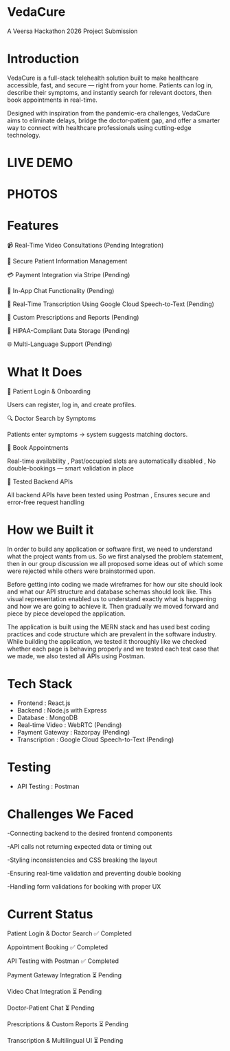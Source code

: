 # VedaCure
A Veersa Hackathon 2026 Project Submission

# Introduction
VedaCure is a full-stack telehealth solution built to make healthcare accessible, fast, and secure — right from your home. Patients can log in, describe their symptoms, and instantly search for relevant doctors, then book appointments in real-time.

Designed with inspiration from the pandemic-era challenges, VedaCure aims to eliminate delays, bridge the doctor-patient gap, and offer a smarter way to connect with healthcare professionals using cutting-edge technology.

# LIVE DEMO


# PHOTOS


# Features
📹 Real-Time Video Consultations (Pending Integration)

🔐 Secure Patient Information Management

💳 Payment Integration via Stripe (Pending)

💬 In-App Chat Functionality (Pending)

📝 Real-Time Transcription Using Google Cloud Speech-to-Text (Pending)

🧾 Custom Prescriptions and Reports (Pending)

📜 HIPAA-Compliant Data Storage (Pending)

🌐 Multi-Language Support (Pending)

# What It Does
👤 Patient Login & Onboarding

Users can register, log in, and create profiles.

🔍 Doctor Search by Symptoms

Patients enter symptoms → system suggests matching doctors.

📆 Book Appointments

Real-time availability , Past/occupied slots are automatically disabled , No double-bookings — smart validation in place

🧪 Tested Backend APIs

All backend APIs have been tested using Postman , Ensures secure and error-free request handling

# How we Built it
In order to build any application or software first, we need to understand what the project wants from us. So we first analysed the problem statement, then in our group discussion we all proposed some ideas out of which some were rejected while others were brainstormed upon.

Before getting into coding we made wireframes for how our site should look and what our API structure and database schemas should look like. This visual representation enabled us to understand exactly what is happening and how we are going to achieve it. Then gradually we moved forward and piece by piece developed the application.

The application is built using the MERN stack and has used best coding practices and code structure which are prevalent in the software industry. While building the application, we tested it thoroughly like we checked whether each page is behaving properly and we tested each test case that we made, we also tested all APIs using Postman.

# Tech Stack
 
- Frontend :	React.js
- Backend	 :  Node.js with Express
- Database :  MongoDB
- Real-time Video	: WebRTC (Pending)
- Payment Gateway	: Razorpay (Pending)
- Transcription	: Google Cloud Speech-to-Text (Pending)

# Testing
- API Testing	: Postman

# Challenges We Faced
-Connecting backend to the desired frontend components

-API calls not returning expected data or timing out

-Styling inconsistencies and CSS breaking the layout

-Ensuring real-time validation and preventing double booking

-Handling form validations for booking with proper UX

# Current Status

Patient Login & Doctor Search	                    ✅ Completed

Appointment Booking	                              ✅ Completed

API Testing with Postman                         	✅ Completed

Payment Gateway Integration                     	⏳ Pending

Video Chat Integration	                          ⏳ Pending

Doctor-Patient Chat	                              ⏳ Pending

Prescriptions & Custom Reports	                  ⏳ Pending

Transcription & Multilingual UI	                  ⏳ Pending

